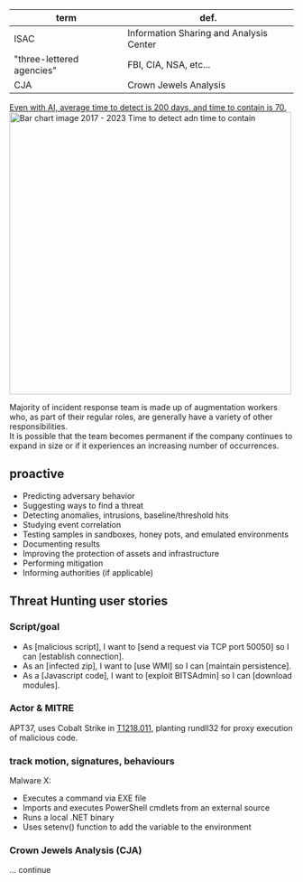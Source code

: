 |term|def.|
|-|-|
|ISAC|Information Sharing and Analysis Center
|"three-lettered agencies"|FBI, CIA, NSA, etc...|
| CJA|Crown Jewels Analysis|

[Even with AI, average time to detect is 200 days, and time to contain is 70.](https://www.statista.com/statistics/1417455/worldwide-data-breaches-identify-and-contain/)
<img src="https://github.com/user-attachments/assets/da3e3a77-d625-4d89-bd5f-150c7b6d2d01" width="500" alt="Bar chart image 2017 - 2023 Time to detect adn time to contain ">


Majority of incident response team is made up of augmentation workers who, as part of their regular roles, are generally have a variety of other responsibilities. \
It is possible that the team becomes permanent if the company continues to expand in size or if it experiences an increasing number of occurrences. 
## proactive

- Predicting adversary behavior
- Suggesting ways to find a threat
- Detecting anomalies, intrusions, baseline/threshold hits
- Studying event correlation
- Testing samples in sandboxes, honey pots, and emulated environments
- Documenting results
- Improving the protection of assets and infrastructure
- Performing mitigation
- Informing authorities (if applicable)

## Threat Hunting user stories

### Script/goal
- As [malicious script], I want to [send a request via TCP port 50050] so I can [establish connection].
- As an [infected zip], I want to [use WMI] so I can [maintain persistence].
- As a [Javascript code], I want to [exploit BITSAdmin] so I can [download modules].
### Actor & MITRE
APT37, uses Cobalt Strike in [T1218.011](https://attack.mitre.org/techniques/T1218/011/), planting rundll32 for proxy execution of malicious code.
### track motion, signatures, behaviours
Malware X:
- Executes a command via EXE file
- Imports and executes PowerShell cmdlets from an external source
- Runs a local .NET binary
- Uses setenv() function to add the variable to the environment
### Crown Jewels Analysis (CJA)
... continue








